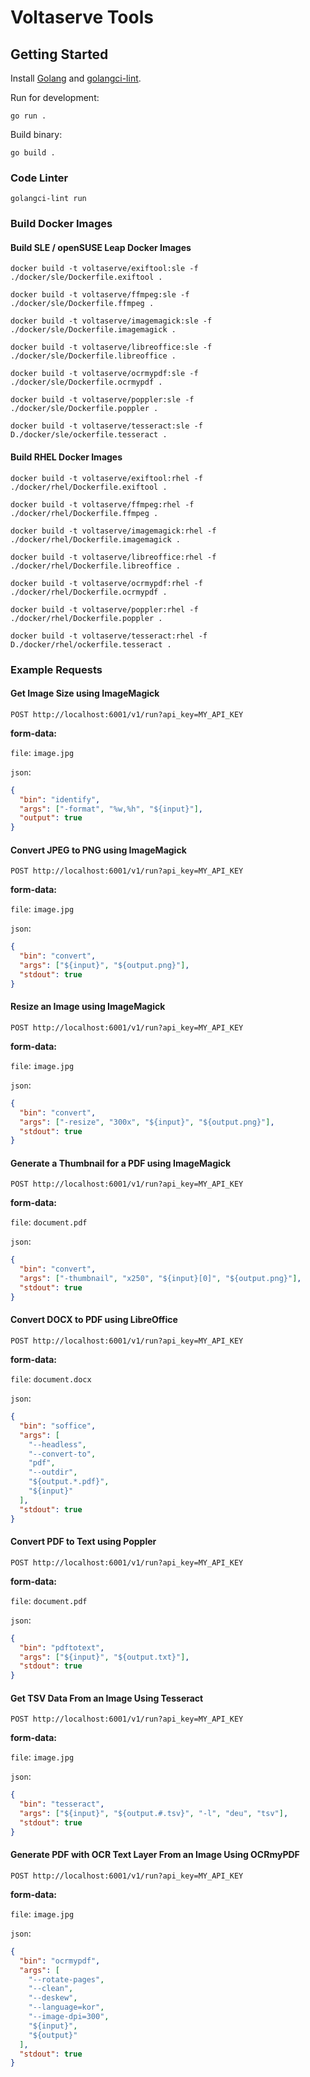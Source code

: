 # Voltaserve Tools

## Getting Started

Install [Golang](https://go.dev/doc/install) and [golangci-lint](https://golangci-lint.run/usage/install).

Run for development:

```shell
go run .
```

Build binary:

```shell
go build .
```

### Code Linter

```shell
golangci-lint run
```

### Build Docker Images

#### Build SLE / openSUSE Leap Docker Images

```shell
docker build -t voltaserve/exiftool:sle -f ./docker/sle/Dockerfile.exiftool .
```

```shell
docker build -t voltaserve/ffmpeg:sle -f ./docker/sle/Dockerfile.ffmpeg .
```

```shell
docker build -t voltaserve/imagemagick:sle -f ./docker/sle/Dockerfile.imagemagick .
```

```shell
docker build -t voltaserve/libreoffice:sle -f ./docker/sle/Dockerfile.libreoffice .
```

```shell
docker build -t voltaserve/ocrmypdf:sle -f ./docker/sle/Dockerfile.ocrmypdf .
```

```shell
docker build -t voltaserve/poppler:sle -f ./docker/sle/Dockerfile.poppler .
```

```shell
docker build -t voltaserve/tesseract:sle -f D./docker/sle/ockerfile.tesseract .
```

#### Build RHEL Docker Images

```shell
docker build -t voltaserve/exiftool:rhel -f ./docker/rhel/Dockerfile.exiftool .
```

```shell
docker build -t voltaserve/ffmpeg:rhel -f ./docker/rhel/Dockerfile.ffmpeg .
```

```shell
docker build -t voltaserve/imagemagick:rhel -f ./docker/rhel/Dockerfile.imagemagick .
```

```shell
docker build -t voltaserve/libreoffice:rhel -f ./docker/rhel/Dockerfile.libreoffice .
```

```shell
docker build -t voltaserve/ocrmypdf:rhel -f ./docker/rhel/Dockerfile.ocrmypdf .
```

```shell
docker build -t voltaserve/poppler:rhel -f ./docker/rhel/Dockerfile.poppler .
```

```shell
docker build -t voltaserve/tesseract:rhel -f D./docker/rhel/ockerfile.tesseract .
```

### Example Requests

#### Get Image Size using ImageMagick

`POST http://localhost:6001/v1/run?api_key=MY_API_KEY`

**form-data:**

`file`: `image.jpg`

`json`:

```json
{
  "bin": "identify",
  "args": ["-format", "%w,%h", "${input}"],
  "output": true
}
```

#### Convert JPEG to PNG using ImageMagick

`POST http://localhost:6001/v1/run?api_key=MY_API_KEY`

**form-data:**

`file`: `image.jpg`

`json`:

```json
{
  "bin": "convert",
  "args": ["${input}", "${output.png}"],
  "stdout": true
}
```

#### Resize an Image using ImageMagick

`POST http://localhost:6001/v1/run?api_key=MY_API_KEY`

**form-data:**

`file`: `image.jpg`

`json`:

```json
{
  "bin": "convert",
  "args": ["-resize", "300x", "${input}", "${output.png}"],
  "stdout": true
}
```

#### Generate a Thumbnail for a PDF using ImageMagick

`POST http://localhost:6001/v1/run?api_key=MY_API_KEY`

**form-data:**

`file`: `document.pdf`

`json`:

```json
{
  "bin": "convert",
  "args": ["-thumbnail", "x250", "${input}[0]", "${output.png}"],
  "stdout": true
}
```

#### Convert DOCX to PDF using LibreOffice

`POST http://localhost:6001/v1/run?api_key=MY_API_KEY`

**form-data:**

`file`: `document.docx`

`json`:

```json
{
  "bin": "soffice",
  "args": [
    "--headless",
    "--convert-to",
    "pdf",
    "--outdir",
    "${output.*.pdf}",
    "${input}"
  ],
  "stdout": true
}
```

#### Convert PDF to Text using Poppler

`POST http://localhost:6001/v1/run?api_key=MY_API_KEY`

**form-data:**

`file`: `document.pdf`

`json`:

```json
{
  "bin": "pdftotext",
  "args": ["${input}", "${output.txt}"],
  "stdout": true
}
```

#### Get TSV Data From an Image Using Tesseract

`POST http://localhost:6001/v1/run?api_key=MY_API_KEY`

**form-data:**

`file`: `image.jpg`

`json`:

```json
{
  "bin": "tesseract",
  "args": ["${input}", "${output.#.tsv}", "-l", "deu", "tsv"],
  "stdout": true
}
```

#### Generate PDF with OCR Text Layer From an Image Using OCRmyPDF

`POST http://localhost:6001/v1/run?api_key=MY_API_KEY`

**form-data:**

`file`: `image.jpg`

`json`:

```json
{
  "bin": "ocrmypdf",
  "args": [
    "--rotate-pages",
    "--clean",
    "--deskew",
    "--language=kor",
    "--image-dpi=300",
    "${input}",
    "${output}"
  ],
  "stdout": true
}
```

